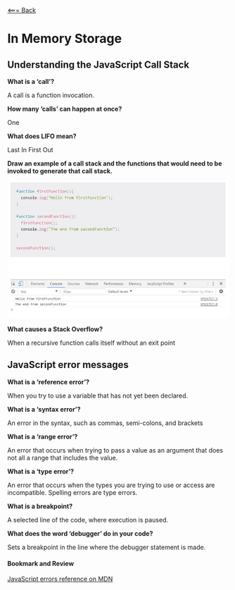 [<=== Back](/README.md)

# In Memory Storage

## Understanding the JavaScript Call Stack

**What is a ‘call’?**

A call is a function invocation.

**How many ‘calls’ can happen at once?**

One

**What does LIFO mean?**

Last In First Out

**Draw an example of a call stack and the functions that would need to be invoked to generate that call stack.**

![Call Stack Example](img/CallStack.jpg)

**What causes a Stack Overflow?**

When a recursive function calls itself without an exit point

## JavaScript error messages

**What is a ‘reference error’?**

When you try to use a variable that has not yet been declared.

**What is a ‘syntax error’?**

An error in the syntax, such as commas, semi-colons, and brackets

**What is a ‘range error’?**

An error that occurs when trying to pass a value as an argument that does not all a range that includes the value.

**What is a ‘type error’?**

An error that occurs when the types you are trying to use or access are incompatible. Spelling errors are type errors.

**What is a breakpoint?**

A selected line of the code, where execution is paused.

**What does the word ‘debugger’ do in your code?**

Sets a breakpoint in the line where the debugger statement is made.

#### Bookmark and Review

[JavaScript errors reference on MDN](https://developer.mozilla.org/en-US/docs/Web/JavaScript/Reference/Errors)
